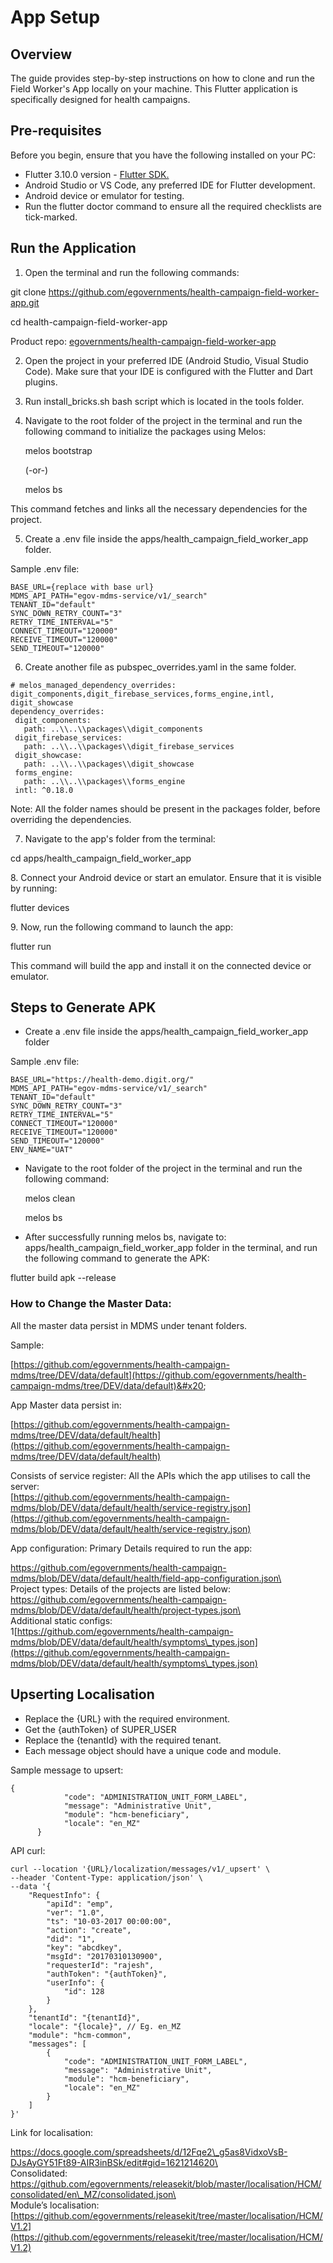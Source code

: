 # App Setup

## Overview

The guide provides step-by-step instructions on how to clone and run the Field Worker's App locally on your machine. This Flutter application is specifically designed for health campaigns.

## Pre-requisites

Before you begin, ensure that you have the following installed on your PC:

* Flutter 3.10.0 version - [Flutter SDK. ](https://docs.flutter.dev/release/archive?tab=macos)
* Android Studio or VS Code, any preferred IDE for Flutter development.
* Android device or emulator for testing.
* Run the flutter doctor command to ensure all the required checklists are tick-marked.&#x20;

## Run the Application

1. Open the terminal and run the following commands:

&#x20;       git clone https://github.com/egovernments/health-campaign-field-worker-app.git

cd health-campaign-field-worker-app

&#x20;       Product repo: [egovernments/health-campaign-field-worker-app](https://github.com/egovernments/health-campaign-field-worker-app)

2. Open the project in your preferred IDE (Android Studio, Visual Studio Code). Make sure that your IDE is configured with the Flutter and Dart plugins.
3. Run install\_bricks.sh bash script which is located in the tools folder.&#x20;
4.  Navigate to the root folder of the project in the terminal and run the following command to initialize the packages using Melos:

    melos bootstrap&#x20;

    (-or-)

    melos bs

&#x20;       This command fetches and links all the necessary dependencies for the project.

5. Create a .env file inside the apps/health\_campaign\_field\_worker\_app folder.

&#x20;       Sample .env file:

```
BASE_URL={replace with base url}
MDMS_API_PATH="egov-mdms-service/v1/_search"
TENANT_ID="default"
SYNC_DOWN_RETRY_COUNT="3"
RETRY_TIME_INTERVAL="5"
CONNECT_TIMEOUT="120000"
RECEIVE_TIMEOUT="120000"
SEND_TIMEOUT="120000"
```

6. Create another file as pubspec\_overrides.yaml in the same folder.

```
# melos_managed_dependency_overrides: digit_components,digit_firebase_services,forms_engine,intl, digit_showcase
dependency_overrides:
 digit_components:
   path: ..\\..\\packages\\digit_components
 digit_firebase_services:
   path: ..\\..\\packages\\digit_firebase_services
 digit_showcase:
   path: ..\\..\\packages\\digit_showcase
 forms_engine:
   path: ..\\..\\packages\\forms_engine
 intl: ^0.18.0
```

Note: All the folder names should be present in the packages folder, before overriding the dependencies.

7. Navigate to the app's folder from the terminal:&#x20;

&#x20;       cd apps/health\_campaign\_field\_worker\_app

&#x20; 8\.  Connect your Android device or start an emulator. Ensure that it is visible by running:

&#x20;     flutter devices

&#x20; 9\.  Now, run the following command to launch the app:

&#x20;      flutter run

&#x20;     This command will build the app and install it on the connected device or emulator.&#x20;

## Steps to Generate APK

* Create a .env file inside the apps/health\_campaign\_field\_worker\_app  folder&#x20;

&#x20;      Sample .env file:

```
BASE_URL="https://health-demo.digit.org/"
MDMS_API_PATH="egov-mdms-service/v1/_search"
TENANT_ID="default"
SYNC_DOWN_RETRY_COUNT="3"
RETRY_TIME_INTERVAL="5"
CONNECT_TIMEOUT="120000"
RECEIVE_TIMEOUT="120000"
SEND_TIMEOUT="120000"
ENV_NAME="UAT"
```

*   Navigate to the root folder of the project in the terminal and run the following command:

    melos clean

    melos bs
* After successfully running melos bs, navigate to: apps/health\_campaign\_field\_worker\_app folder in the terminal, and run the following command to generate the APK:&#x20;

&#x20;      flutter build apk --release

### How to Change the Master Data:

All the master data persist in MDMS under tenant folders.

Sample:&#x20;

[https://github.com/egovernments/health-campaign-mdms/tree/DEV/data/default](https://github.com/egovernments/health-campaign-mdms/tree/DEV/data/default)&#x20;

App Master data persist in:&#x20;

[https://github.com/egovernments/health-campaign-mdms/tree/DEV/data/default/health](https://github.com/egovernments/health-campaign-mdms/tree/DEV/data/default/health)

Consists of service register: All the APIs which the app utilises to call the server:\
[https://github.com/egovernments/health-campaign-mdms/blob/DEV/data/default/health/service-registry.json](https://github.com/egovernments/health-campaign-mdms/blob/DEV/data/default/health/service-registry.json)

App configuration:  Primary Details required to run the app:&#x20;

[https://github.com/egovernments/health-campaign-mdms/blob/DEV/data/default/health/field-app-configuration.json\
\
](https://github.com/egovernments/health-campaign-mdms/blob/DEV/data/default/health/field-app-configuration.json)Project types: Details of the projects are listed below:\
[https://github.com/egovernments/health-campaign-mdms/blob/DEV/data/default/health/project-types.json\
\
](https://github.com/egovernments/health-campaign-mdms/blob/DEV/data/default/health/project-types.json)Additional static configs:\
1[https://github.com/egovernments/health-campaign-mdms/blob/DEV/data/default/health/symptoms\_types.json](https://github.com/egovernments/health-campaign-mdms/blob/DEV/data/default/health/symptoms\_types.json)

## Upserting Localisation

* Replace the {URL} with the required environment.
* Get the {authToken} of SUPER\_USER
* Replace the {tenantId} with the required tenant.
* Each message object should have a unique code and module.

Sample message to upsert:&#x20;

```
{
            "code": "ADMINISTRATION_UNIT_FORM_LABEL",
            "message": "Administrative Unit",
            "module": "hcm-beneficiary",
            "locale": "en_MZ"
      }
```

API curl:

```
curl --location '{URL}/localization/messages/v1/_upsert' \
--header 'Content-Type: application/json' \
--data '{
    "RequestInfo": {
        "apiId": "emp",
        "ver": "1.0",
        "ts": "10-03-2017 00:00:00",
        "action": "create",
        "did": "1",
        "key": "abcdkey",
        "msgId": "20170310130900",
        "requesterId": "rajesh",
        "authToken": "{authToken}",
        "userInfo": {
            "id": 128
        }
    },
    "tenantId": "{tenantId}",
    "locale": "{locale}", // Eg. en_MZ
    "module": "hcm-common",
    "messages": [
        {
            "code": "ADMINISTRATION_UNIT_FORM_LABEL",
            "message": "Administrative Unit",
            "module": "hcm-beneficiary",
            "locale": "en_MZ"
        }
    ]
}'
```

Link for localisation:&#x20;

[https://docs.google.com/spreadsheets/d/12Fqe2\_g5as8VidxoVsB-DJsAyGY51Ft89-AIR3inBSk/edit#gid=1621214620\
\
](https://docs.google.com/spreadsheets/d/12Fqe2\_g5as8VidxoVsB-DJsAyGY51Ft89-AIR3inBSk/edit#gid=1621214620)Consolidated: [https://github.com/egovernments/releasekit/blob/master/localisation/HCM/consolidated/en\_MZ/consolidated.json\
\
](https://github.com/egovernments/releasekit/blob/master/localisation/HCM/consolidated/en\_MZ/consolidated.json)Module’s localisation:\
[https://github.com/egovernments/releasekit/tree/master/localisation/HCM/V1.2](https://github.com/egovernments/releasekit/tree/master/localisation/HCM/V1.2)
